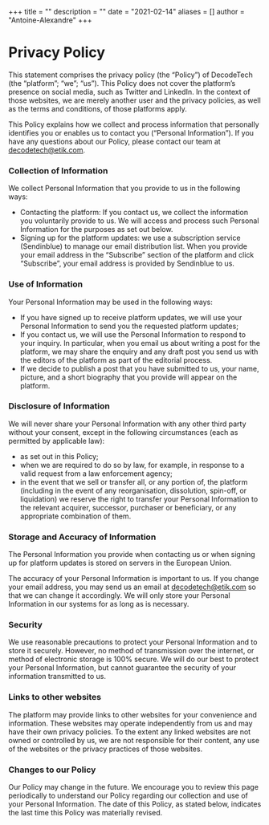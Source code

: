 +++
title = ""
description = ""
date = "2021-02-14"
aliases = []
author = "Antoine-Alexandre"
+++

# Privacy Policy
This statement comprises the privacy policy (the “Policy”) of DecodeTech (the “platform”; “we”; “us”). This Policy does not cover the platform’s presence on social media, such as Twitter and LinkedIn. In the context of those websites, we are merely another user and the privacy policies, as well as the terms and conditions, of those platforms apply.

This Policy explains how we collect and process information that personally identifies you or enables us to contact you (“Personal Information”). If you have any questions about our Policy, please contact our team at [decodetech@etik.com](mailto:decodetech@etik.com).

### Collection of Information
We collect Personal Information that you provide to us in the following ways:

- Contacting the platform: If you contact us, we collect the information you voluntarily provide to us. We will access and process such Personal Information for the purposes as set out below.
- Signing up for the platform updates: we use a subscription service (Sendinblue) to manage our email distribution list. When you provide your email address in the “Subscribe” section of the platform and click “Subscribe”, your email address is provided by Sendinblue to us.

### Use of Information

Your Personal Information may be used in the following ways:

- If you have signed up to receive platform updates, we will use your Personal Information to send you the requested platform updates;
- If you contact us, we will use the Personal Information to respond to your inquiry. In particular, when you email us about writing a post for the platform, we may share the enquiry and any draft post you send us with the editors of the platform as part of the editorial process.
- If we decide to publish a post that you have submitted to us, your name, picture, and a short biography that you provide will appear on the platform.

### Disclosure of Information

We will never share your Personal Information with any other third party without your consent, except in the following circumstances (each as permitted by applicable law):

- as set out in this Policy;
- when we are required to do so by law, for example, in response to a valid request from a law enforcement agency;
- in the event that we sell or transfer all, or any portion of, the platform (including in the event of any reorganisation, dissolution, spin-off, or liquidation) we reserve the right to transfer your Personal Information to the relevant acquirer, successor, purchaser or beneficiary, or any appropriate combination of them.

### Storage and Accuracy of Information

The Personal Information you provide when contacting us or when signing up for platform updates is stored on servers in the European Union.

The accuracy of your Personal Information is important to us. If you change your email address, you may send us an email at [decodetech@etik.com](mailto:decodetech@etik.com) so that we can change it accordingly. We will only store your Personal Information in our systems for as long as is necessary.

### Security

We use reasonable precautions to protect your Personal Information and to store it securely. However, no method of transmission over the internet, or method of electronic storage is 100% secure. We will do our best to protect your Personal Information, but cannot guarantee the security of your information transmitted to us.

### Links to other websites

The platform may provide links to other websites for your convenience and information. These websites may operate independently from us and may have their own privacy policies. To the extent any linked websites are not owned or controlled by us, we are not responsible for their content, any use of the websites or the privacy practices of those websites.

### Changes to our Policy

Our Policy may change in the future. We encourage you to review this page periodically to understand our Policy regarding our collection and use of your Personal Information. The date of this Policy, as stated below, indicates the last time this Policy was materially revised.